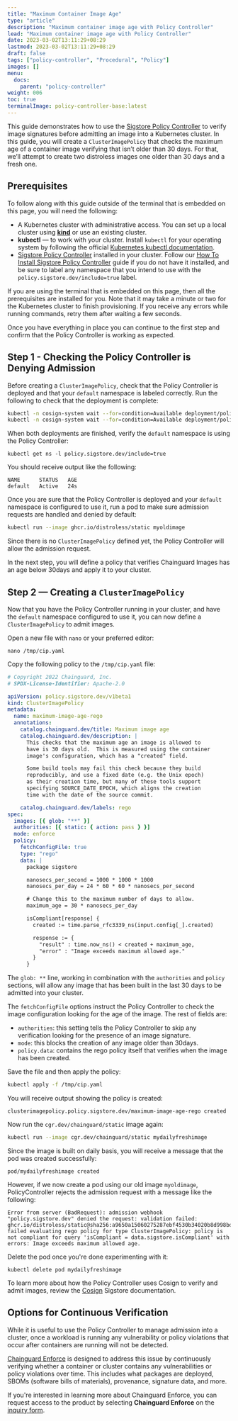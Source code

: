 ```yaml
---
title: "Maximum Container Image Age"
type: "article"
description: "Maximum container image age with Policy Controller"
lead: "Maximum container image age with Policy Controller"
date: 2023-03-02T13:11:29+08:29
lastmod: 2023-03-02T13:11:29+08:29
draft: false
tags: ["policy-controller", "Procedural", "Policy"]
images: []
menu:
  docs:
    parent: "policy-controller"
weight: 006
toc: true
terminalImage: policy-controller-base:latest
---
```


This guide demonstrates how to use the [Sigstore Policy Controller](https://docs.sigstore.dev/policy-controller/overview/) to verify image signatures before admitting an image into a Kubernetes cluster. In this guide, you will create a `ClusterImagePolicy` that checks the maximum age of a container image verifying that isn’t older than 30 days. For that, we’ll attempt to create two distroless images one older than 30 days and a fresh one.

## Prerequisites

To follow along with this guide outside of the terminal that is embedded on this page, you will need the following:

* A Kubernetes cluster with administrative access. You can set up a local cluster using [**kind**](https://kind.sigs.k8s.io/docs/user/quick-start/#installation) or use an existing cluster.
* **kubectl** — to work with your cluster. Install `kubectl` for your operating system by following the official [Kubernetes kubectl documentation](https://kubernetes.io/docs/tasks/tools/#kubectl).
* [Sigstore Policy Controller](https://docs.sigstore.dev/policy-controller/overview/) installed in your cluster. Follow our [How To Install Sigstore Policy Controller](https://edu.chainguard.dev/open-source/sigstore/policy-controller/how-to-install-policy-controller/) guide if you do not have it installed, and be sure to label any namespace that you intend to use with the `policy.sigstore.dev/include=true` label.

If you are using the terminal that is embedded on this page, then all the prerequisites are installed for you. Note that it may take a minute or two for the Kubernetes cluster to finish provisioning. If you receive any errors while running commands, retry them after waiting a few seconds.

Once you have everything in place you can continue to the first step and confirm that the Policy Controller is working as expected.

## Step 1 - Checking the Policy Controller is Denying Admission

Before creating a `ClusterImagePolicy`, check that the Policy Controller is deployed and that your `default` namespace is labeled correctly. Run the following to check that the deployment is complete:

```bash
kubectl -n cosign-system wait --for=condition=Available deployment/policy-controller-webhook && \
kubectl -n cosign-system wait --for=condition=Available deployment/policy-controller-policy-webhook
```

When both deployments are finished, verify the `default` namespace is using the Policy Controller:

```
kubectl get ns -l policy.sigstore.dev/include=true
```

You should receive output like the following:

```
NAME      STATUS   AGE
default   Active   24s
```

Once you are sure that the Policy Controller is deployed and your `default` namespace is configured to use it, run a pod to make sure admission requests are handled and denied by default:

```bash
kubectl run --image ghcr.io/distroless/static myoldimage
```

Since there is no `ClusterImagePolicy` defined yet, the Policy Controller will allow the admission request.

In the next step, you will define a policy that verifies Chainguard Images has an age below 30days and apply it to your cluster.

## Step 2 — Creating a `ClusterImagePolicy`

Now that you have the Policy Controller running in your cluster, and have the `default` namespace configured to use it, you can now define a `ClusterImagePolicy` to admit images.

Open a new file with `nano` or your preferred editor:

```shell
nano /tmp/cip.yaml
```

Copy the following policy to the `/tmp/cip.yaml` file:

```yaml
# Copyright 2022 Chainguard, Inc.
# SPDX-License-Identifier: Apache-2.0

apiVersion: policy.sigstore.dev/v1beta1
kind: ClusterImagePolicy
metadata:
  name: maximum-image-age-rego
  annotations:
    catalog.chainguard.dev/title: Maximum image age
    catalog.chainguard.dev/description: |
      This checks that the maximum age an image is allowed to
      have is 30 days old.  This is measured using the container
      image's configuration, which has a "created" field.

      Some build tools may fail this check because they build
      reproducibly, and use a fixed date (e.g. the Unix epoch)
      as their creation time, but many of these tools support
      specifying SOURCE_DATE_EPOCH, which aligns the creation
      time with the date of the source commit.

    catalog.chainguard.dev/labels: rego
spec:
  images: [{ glob: "**" }]
  authorities: [{ static: { action: pass } }]
  mode: enforce
  policy:
    fetchConfigFile: true
    type: "rego"
    data: |
      package sigstore

      nanosecs_per_second = 1000 * 1000 * 1000
      nanosecs_per_day = 24 * 60 * 60 * nanosecs_per_second

      # Change this to the maximum number of days to allow.
      maximum_age = 30 * nanosecs_per_day

      isCompliant[response] {
        created := time.parse_rfc3339_ns(input.config[_].created)

        response := {
          "result" : time.now_ns() < created + maximum_age,
          "error" : "Image exceeds maximum allowed age."
        }
      }
```

The `glob: **` line, working in combination with the `authorities` and `policy` sections, will allow any image that has been built in the last 30 days to be admitted into your cluster.

The `fetchConfigFile` options instruct the Policy Controller to check the image configuration looking for the age of the image. The rest of fields are:

* `authorities`: this setting tells the Policy Controller to skip any verification looking for the presence of an image signature.
* `mode`: this blocks the creation of any image older than 30days.
* `policy.data`: contains the rego policy itself that verifies when the image has been created.

Save the file and then apply the policy:

```bash
kubectl apply -f /tmp/cip.yaml
```

You will receive output showing the policy is created:

```
clusterimagepolicy.policy.sigstore.dev/maximum-image-age-rego created
```

Now run the `cgr.dev/chainguard/static` image again:

```bash
kubectl run --image cgr.dev/chainguard/static mydailyfreshimage
```

Since the image is built on daily basis, you will receive a message that the pod was created successfully:

```
pod/mydailyfreshimage created
```

However, if we now create a pod using our old image `myoldimage`, PolicyController rejects the admission request with a message like the following:

```
Error from server (BadRequest): admission webhook "policy.sigstore.dev" denied the request: validation failed: ghcr.io/distroless/static@sha256:a9650a15060275287ebf4530b34020b8d998bd2de9aea00d113c332d8c41eb0b failed evaluating rego policy for type ClusterImagePolicy: policy is not compliant for query 'isCompliant = data.sigstore.isCompliant' with errors: Image exceeds maximum allowed age.
```

Delete the pod once you're done experimenting with it:

```
kubectl delete pod mydailyfreshimage
```

To learn more about how the Policy Controller uses Cosign to verify and admit images, review the [Cosign](https://docs.sigstore.dev/cosign/overview/) Sigstore documentation.

## Options for Continuous Verification

While it is useful to use the Policy Controller to manage admission into a cluster, once a workload is running any vulnerability or policy violations that occur after containers are running will not be detected.

[Chainguard Enforce](/chainguard/chainguard-enforce/chainguard-enforce-kubernetes/understanding-continuous-verification/) is designed to address this issue by continuously verifying whether a container or cluster contains any vulnerabilities or policy violations over time. This includes what packages are deployed, SBOMs (software bills of materials), provenance, signature data, and more.

If you're interested in learning more about Chainguard Enforce, you can request access to the product by selecting **Chainguard Enforce** on the [inquiry form](https://www.chainguard.dev/contact?utm_source=docs).
